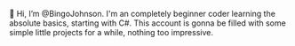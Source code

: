 👋 Hi, I’m @BingoJohnson. I'm an completely beginner coder learning the absolute basics, starting with C#.
This account is gonna be filled with some simple little projects for a while, nothing too impressive.

<!---
BingoJohnson/BingoJohnson is a ✨ special ✨ repository because its `README.md` (this file) appears on your GitHub profile.
You can click the Preview link to take a look at your changes.
--->
